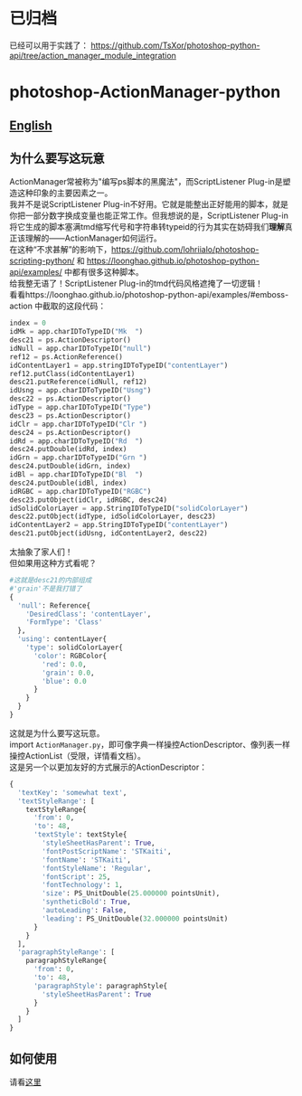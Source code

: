 # 已归档
已经可以用于实践了： https://github.com/TsXor/photoshop-python-api/tree/action_manager_module_integration

# photoshop-ActionManager-python
## [English](https://github.com/TsXor/photoshop-ActionManager-python/blob/main/README.md)
## 为什么要写这玩意
ActionManager常被称为"编写ps脚本的黑魔法"，而ScriptListener Plug-in是塑造这种印象的主要因素之一。  
我并不是说ScriptListener Plug-in不好用。它就是能整出正好能用的脚本，就是你把一部分数字换成变量也能正常工作。但我想说的是，ScriptListener Plug-in将它生成的脚本塞满tmd缩写代号和字符串转typeid的行为其实在妨碍我们**理解**真正该理解的——ActionManager如何运行。  
在这种“不求甚解”的影响下，https://github.com/lohriialo/photoshop-scripting-python/ 和 https://loonghao.github.io/photoshop-python-api/examples/ 中都有很多这种脚本。  
给我整无语了！ScriptListener Plug-in的tmd代码风格遮掩了一切逻辑！  
看看https://loonghao.github.io/photoshop-python-api/examples/#emboss-action 中截取的这段代码：
```python
index = 0
idMk = app.charIDToTypeID("Mk  ")
desc21 = ps.ActionDescriptor()
idNull = app.charIDToTypeID("null")
ref12 = ps.ActionReference()
idContentLayer1 = app.stringIDToTypeID("contentLayer")
ref12.putClass(idContentLayer1)
desc21.putReference(idNull, ref12)
idUsng = app.charIDToTypeID("Usng")
desc22 = ps.ActionDescriptor()
idType = app.charIDToTypeID("Type")
desc23 = ps.ActionDescriptor()
idClr = app.charIDToTypeID("Clr ")
desc24 = ps.ActionDescriptor()
idRd = app.charIDToTypeID("Rd  ")
desc24.putDouble(idRd, index)
idGrn = app.charIDToTypeID("Grn ")
desc24.putDouble(idGrn, index)
idBl = app.charIDToTypeID("Bl  ")
desc24.putDouble(idBl, index)
idRGBC = app.charIDToTypeID("RGBC")
desc23.putObject(idClr, idRGBC, desc24)
idSolidColorLayer = app.StringIDToTypeID("solidColorLayer")
desc22.putObject(idType, idSolidColorLayer, desc23)
idContentLayer2 = app.StringIDToTypeID("contentLayer")
desc21.putObject(idUsng, idContentLayer2, desc22)
```
太抽象了家人们！  
但如果用这种方式看呢？  
```python
#这就是desc21的内部组成
#'grain'不是我打错了
{
  'null': Reference{
    'DesiredClass': 'contentLayer',
    'FormType': 'Class'
  },
  'using': contentLayer{
    'type': solidColorLayer{
      'color': RGBColor{
        'red': 0.0,
        'grain': 0.0,
        'blue': 0.0
      }
    }
  }
}
```
这就是为什么要写这玩意。  
import `ActionManager.py`，即可像字典一样操控ActionDescriptor、像列表一样操控ActionList（受限，详情看文档）。  
这是另一个以更加友好的方式展示的ActionDescriptor：  
```python
{
  'textKey': 'somewhat text',
  'textStyleRange': [
    textStyleRange{
      'from': 0,
      'to': 48,
      'textStyle': textStyle{
        'styleSheetHasParent': True,
        'fontPostScriptName': 'STKaiti',
        'fontName': 'STKaiti',
        'fontStyleName': 'Regular',
        'fontScript': 25,
        'fontTechnology': 1,
        'size': PS_UnitDouble(25.000000 pointsUnit),
        'syntheticBold': True,
        'autoLeading': False,
        'leading': PS_UnitDouble(32.000000 pointsUnit)
      }
    }
  ],
  'paragraphStyleRange': [
    paragraphStyleRange{
      'from': 0,
      'to': 48,
      'paragraphStyle': paragraphStyle{
        'styleSheetHasParent': True
      }
    }
  ]
}
```
## 如何使用
请看[这里](https://github.com/TsXor/photoshop-ActionManager-python/blob/main/usage_zh.md)
